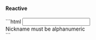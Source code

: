 <h4 class="miami reactive">Reactive</h4>
```html
<input type="text"
  formControlName="nickname"
  required
  pattern="^[a-zA-Z0-9]*$">
  
  
<div *ngIf="form.get('nickname')
              .hasError('pattern')">
  Nickname must be alphanumeric
</div>
```